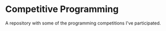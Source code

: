 # Competitive Programming

A repository with some of the programming competitions I've participated.
